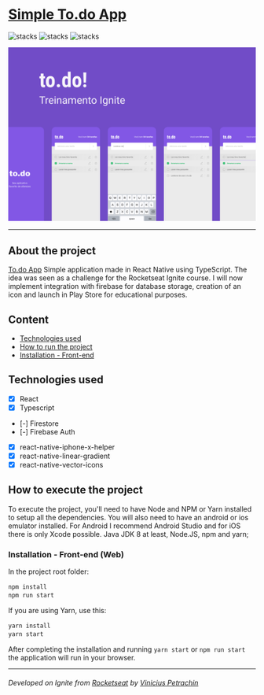 # [Simple To.do App](https://www.figma.com/file/nCaMBNdQ4zURrmCMEkzFSB/Simple-Todo-App?node-id=10485%3A499)
![stacks](https://img.shields.io/badge/ReactJS-v17.0.1-green)
![stacks](https://img.shields.io/badge/React%20Native-0.64.2-green)
![stacks](https://img.shields.io/badge/Stack-Typescript-blue) 


<p align="center">
  <img src="cover/cover.png"/>
</p>

---

## About the project <a id="en_us"></a>

[To.do App](https://github.com/viniciuspetrachin/Simple-Todo-App) Simple application made in React Native using TypeScript. The idea was seen as a challenge for the Rocketseat Ignite course.
I will now implement integration with firebase for database storage, creation of an icon and launch in Play Store for educational purposes.

## Content
* [Technologies used](#technologies)
* [How to run the project](#installation)
* [Installation - Front-end](#installation-front)

## Technologies used <a id="technologies"></a>

- [x] React
- [x] Typescript
- [-] Firestore
- [-] Firebase Auth
- [x] react-native-iphone-x-helper
- [x] react-native-linear-gradient
- [x] react-native-vector-icons

## How to execute the project <a id="installation"></a>
To execute the project, you'll need to have Node and NPM or Yarn installed to setup all the dependencies.
You will also need to have an android or ios emulator installed. 
For Android I recommend Android Studio and for iOS there is only Xcode possible.
Java JDK 8 at least, Node.JS, npm and yarn;


### Installation - Front-end (Web) <a id="installation-front"></a>

In the project root folder:

```bash
npm install
npm run start
```

If you are using Yarn, use this:
```bash
yarn install
yarn start
```

After completing the installation and running ``yarn start`` or ``npm run start`` the application will run in your browser.

---
###### Developed on Ignite from [Rocketseat](https://rocketseat.com.br) by [Vinicius Petrachin](https://www.linkedin.com/in/petrachin/)

